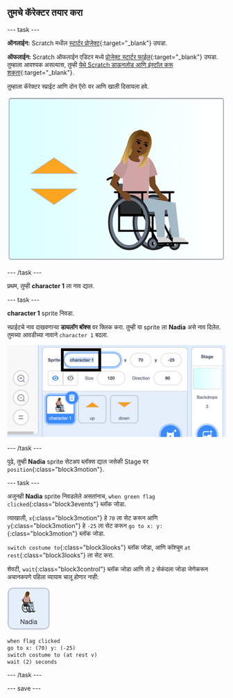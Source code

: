 ## तुमचे कॅरेक्टर तयार करा

--- task ---

**ऑनलाईन:** Scratch मधील [स्टार्टर प्रोजेक्ट](http://rpf.io/relax-stretch-on){:target="_blank"} उघडा.

**ऑफलाईन:** Scratch ऑफलाईन एडिटर मध्ये [ प्रोजेक्ट स्टार्टर फाईल](http://rpf.io/p/en/relax-stretch-go){:target="_blank"} उघडा. तुम्हाला आवश्यक असल्यास, तुम्ही [येथे Scratch डाऊनलोड आणि इंस्टॉल करू शकता](https://scratch.mit.edu/download){:target="_blank"}.

तुम्हाला कॅरेक्टर स्प्राईट आणि दोन ऍरोः वर आणि खाली दिसायला हवे.

![स्टार्टर प्रोजेक्ट](images/starter_project.png)

--- /task ---

प्रथम, तुम्ही **character 1** ला नाव द्याल.

--- task ---

**character 1** sprite निवडा.

स्प्राईटचे नाव दाखवणाऱ्या **डायलॉग बॉक्स** वर क्लिक करा. तुम्ही या sprite ला **Nadia** असे नाव दिलेत. तुमच्या आवडीच्या नावाने `character 1` बदला.

![character 1 sprite नाव निवडा](images/select_character1_name2.png)

--- /task ---

पुढे, तुम्ही **Nadia** sprite सेटअप ब्लॉक्स द्याल जसेकी Stage वर `position`{:class="block3motion"}.

--- task ---

अजुनही **Nadia** sprite निवडलेले असतांनाच, `when green flag clicked`{:class="block3events"} ब्लॉक जोडा.

त्याखाली, `x`{:class="block3motion"} हे `70` ला सेट करून आणि `y`{:class="block3motion"} हे `-25` ला सेट करून `go to x: y:`{:class="block3motion"} ब्लॉक जोडा.

`switch costume to`{:class="block3looks"} ब्लॉक जोडा, आणि कॉश्चुम `at rest`{:class="block3looks"} ला सेट करा.

शेवटी, `wait`{:class="block3control"} ब्लॉक जोडा आणि तो `2` सेकंदला जोडा जेणेकरून अचानकपणे पहिला व्यायाम चालू होणार नाही:

![Nadia sprite आयकॉन](images/nadia_sprite.png)

```blocks3
when flag clicked
go to x: (70) y: (-25)
switch costume to (at rest v)
wait (2) seconds
```

--- /task ---

--- save ---
